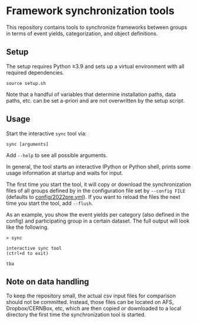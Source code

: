 # Framework synchronization tools

This repository contains tools to synchronize frameworks between groups in terms of event yields, categorization, and object definitions.

## Setup

The setup requires Python ≥3.9 and sets up a virtual environment with all required dependencies.

```shell
source setup.sh
```

Note that a handful of variables that determine installation paths, data paths, etc. can be set a-priori and are not overwritten by the setup script.

## Usage

Start the interactive `sync` tool via:

```shell
sync [arguments]
```

Add `--help` to see all possible arguments.

In general, the tool starts an interactive IPython or Python shell, prints some usage information at startup and waits for input.

The first time you start the tool, it will copy or download the synchronization files of all groups defined by in the configuration file set by `--config FILE` (defaults to [config/2022pre.yml](config/2022pre.yml)).
If you want to reload the files the next time you start the tool, add `--flush`.

As an example, you show the event yields per category (also defined in the config) and participating group in a certain dataset.
The full output will look like the following.

```shell
> sync

interactive sync tool
(ctrl+d to exit)

tba
```

<!--
---------------------------------------------- Usage -----------------------------------------------

print_config()
    Prints a summary of the current configuration.

show_yields(dataset=None)
    Shows the yields for all groups in a specific *dataset*. When *None*, all datases are evaluated
    sequentially.

write_yields(dataset=None)
    Writes the yield tables obtained by :py:func:`show_yields` into a file per dataset in the
    table directory. When *dataset* is *None*, all datasets are evaluated sequentially.

...  # more tools

----------------------------------------------------------------------------------------------------

In [1]: show_yields()
## Yields for dataset data_mu

╒════════════════════╤═════════╤═════════╤═════════╕
│ category / group   │ Group X │ Group Y │ ...     │
╞════════════════════╪═════════╪═════════╪═════════╡
│ ≥2j ≥1b            │     180 │     180 │     ... │
├────────────────────┼─────────┼─────────┤─────────┤
│ ≥1j ≥1b            │     225 │     225 │     ... │
├────────────────────┼─────────┼─────────┤─────────┤
│ ...                │     ... │     ... │     ... │
╘════════════════════╧═════════╧═════════╛═════════╛

...  # more output
```
-->

## Note on data handling

To keep the repository small, the actual csv input files for comparison should not be committed.
Instead, those files can be located on AFS, Dropbox/CERNBox, etc, which are then copied or downloaded to a local directory the first time the synchronization tool is started.
